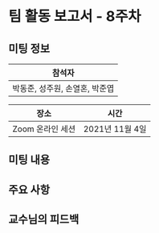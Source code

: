 # 팀 활동 보고서 - 8주차
## 미팅 정보
|참석자|
|-|
|박동준, 성주원, 손열혼, 박준엽|

|장소|시간|
|-|-|
|Zoom 온라인 세션|2021년 11월 4일|

## 미팅 내용

## 주요 사항

## 교수님의 피드백
